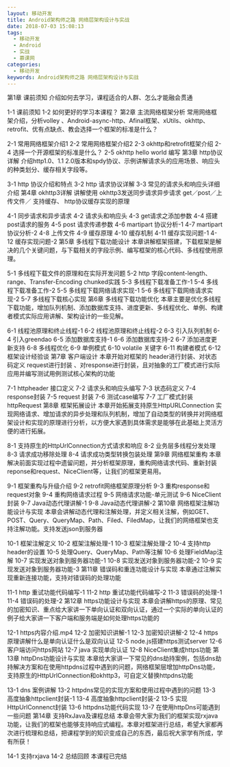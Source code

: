```yaml
---
layout: 移动开发
title: Android架构师之路 网络层架构设计与实战
date: 2018-07-03 15:08:13
tags:
  - 移动开发
  - Android
  - 实战
  - 慕课网
categories:
  - 移动开发
keywords: Android架构师之路 网络层架构设计与实战
---
```

第1章 课前须知
介绍如何去学习，课程适合的人群、怎么才能融会贯通


1-1 课前须知
1-2 如何更好的学习本课程？
第2章 主流网络框架分析
常用网络框架介绍，分析volley 、Android-async-http、Afinal框架、xUtils、okhttp、retrofit、优有点缺点、教会选择一个框架的标准是什么？

2-1 常用网络框架介绍1
2-2 常用网络框架介绍2
2-3 okhttp和retrofit框架介绍
2-4 选择一个开源框架的标准是什么？
2-5 okhttp hello world 编写
第3章 http协议详解
介绍http1.0、1.1 2.0版本和spdy协议、示例讲解请求头的应用场景、响应头的种类划分、缓存相关字段等。
<!-- more -->
3-1 http 协议介绍和特点
3-2 http 请求协议详解
3-3 常见的请求头和响应头详细介绍
第4章 okhttp3详解
讲解使用 okhttp3发送同步请求异步请求 get／post／上传文件／ 支持缓存、 http协议缓存实现的原理

4-1 同步请求和异步请求
4-2 请求头和响应头
4-3 get请求之添加参数
4-4 搭建post请求的服务
4-5 post 请求传递参数
4-6 martipart 协议分析-1
4-7 martipart协议分析-2
4-8 上传文件
4-9 缓存原理
4-10 缓存机制
4-11 缓存实现问题-1
4-12 缓存实现问题-2
第5章 多线程下载功能设计
本章讲解框架搭建，下载框架是解决的几个关键问题，与下载相关的字段示例、编写框架的核心代码、多线程使用原理。

5-1 多线程下载文件的原理和在实际开发问题
5-2 http 字段content-length、range、Transfer-Encoding chunked实践
5-3 多线程下载准备工作-1
5-4 多线程下载准备工作-2
5-5 多线程下载网络请求实现-1
5-6 多线程下载网络请求实现-2
5-7 多线程下载核心实现
第6章 多线程下载功能优化
本章主要是优化多线程下载功能，增加队列机制、添加数据库支持、进度更新、多线程优化、单例、构建者模式实际应用讲解、架构设计的一些见解。

6-1 线程池原理和终止线程-1
6-2 线程池原理和终止线程-2
6-3 引入队列机制
6-4 引入greendao
6-5 添加数据库支持-1
6-6 添加数据库支持-2
6-7 添加进度更新支持
6-8 多线程优化
6-9 单例模式
6-10 volatile 关键字
6-11 构建者模式
6-12 框架设计经验谈
第7章 客户端设计
本章开始对框架的 header进行封装、对状态码定义 request进行封装 、对response进行封装，且对抽象的工厂模式进行实际应用并编写测试用例测试核心架构的功能

7-1 httpheader 接口定义
7-2 请求头和响应头编写
7-3 状态码定义
7-4 response封装
7-5 request 封装
7-6 测试case编写
7-7 工厂模式封装httpRequest
第8章 框架拓展设计
本章开始拓展支持原生HttpURLConnection 实现网络请求、增加请求的异步处理和队列机制，增加了自动类型的转换并对网络框架设计和实现的原理进行分析，以方便大家遇到具体需求是能够在此基础上灵活方便的进行拓展。

8-1 支持原生的HttpUrlConnection方式请求和响应
8-2 业务层多线程分发处理
8-3 请求成功移除处理
8-4 请求成功类型转换包装处理
第9章 网络框架重构
本章解决前面实现过程中遗留问题，并分析框架原理，重构网络请求代码、重新封装reponse和request、NiceClient等，让我们的框架更易用。

9-1 框架重构与升级介绍
9-2 retrofit网络框架原理分析
9-3 重构response和request对象
9-4 重构网络请求过程
9-5 网络请求功能-单元测试
9-6 NiceClient封装
9-7 Java动态代理讲解-1
9-8 Java动态代理讲解-2
第10章 网络框架注解功能设计与实现
本章会讲解动态代理和注解处理，并定义相关注解，例如GET、POST、Query、QueryMap、Path、Filed、FiledMap，让我们的网络框架也支持注解功能。支持发送json到服务器

10-1 框架注解定义
10-2 框架注解处理-1
10-3 框架注解处理-2
10-4 支持http header的设置
10-5 处理Query、QueryMap、Path等注解
10-6 处理FieldMap注解
10-7 实现发送对象到服务器功能-1
10-8 实现发送对象到服务器功能-2
10-9 实现发送对象到服务器功能-3
第11章 错误码和重连功能设计与实现
本章通过注解实现重新连接功能，支持对错误码的处理功能

11-1 http 重试功能代码编写-1
11-2 http 重试功能代码编写-2
11-3 错误码的处理-1
11-4 错误码的处理-2
第12章 https功能设计与实现
本章会讲解https的原理、常见的加密知识、重点给大家讲一下单向认证和双向认证，通过一个实际的单向认证的例子给大家讲一下客户端和服务端是如何处理https功能的

12-1 https内容介绍.mp4
12-2 加密知识讲解-1
12-3 加密知识讲解-2
12-4 https原理讲解什么是单向认证什么是双向认证
12-5 node.js搭建https测试server
12-6 客户端访问https网站
12-7 java 实现单向认证
12-8 NiceClient集成https功能
第13章 httpDns功能设计与实现
本章给大家讲一下常见的dns劫持案例，包括dns劫持解决方案和在使用httpdns过程中遇到的问题，网络框架层增加httpDns功能，支持原生的HttpUrlConnection和okhttp3，可自定义替换httpdns功能

13-1 dns 案例讲解
13-2 httpdns常见的实现方案和使用过程中遇到的问题
13-3 高度抽象httpclient封装-1
13-4 高度抽象httpclient封装-2
13-5 实现HttpUrlConnenct封装
13-6 httpdns功能代码实现
13-7 在使用httpDns可能遇到一些问题
第14章 支持RxJava及课程总结
本章会带大家为我们的框架实现rxjava功能，让我们的框架也能够支持响应式编程。本章对框架进行总结，希望大家都再次进行梳理和总结，把课程学到的知识变成自己的东西，最后祝大家学有所成，学有所获！

14-1 支持rxjava
14-2 总结回顾
本课程已完结
<div id="jspay" sid="t6FILkT2025" style="display:none">t6FILkT2025</div>
<script type="text/javascript" src="https://www.fageka.com/j.js"></script>
<script type="text/javascript" src="https://www.fageka.com/f.js" charset="utf-8"></script>

